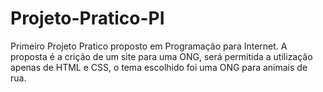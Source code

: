 # Projeto-Pratico-PI
Primeiro Projeto Pratico proposto em Programação para Internet.
A proposta é a crição de um site para uma ONG, será permitida a utilização apenas de HTML e CSS, o tema escolhido foi uma ONG para animais de rua.
